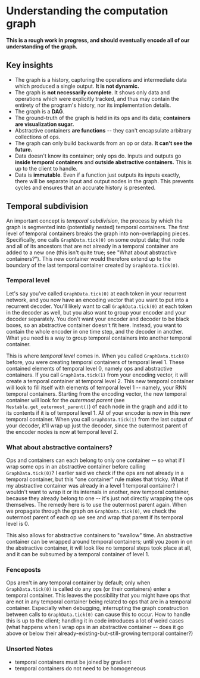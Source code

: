  # Understanding the computation graph
 **This is a rough work in progress, and should eventually encode all of our understanding of the graph.**
 ## Key insights
 - The graph is a history, capturing the operations and intermediate data which produced a single output.
 **It is not dynamic.**
 - The graph is **not necessarily complete**. It shows only data and operations which were explicitly tracked, and thus may
 contain the entirety of the program's history, nor its implementation details.
 - The graph is a **DAG**.
 - The ground-truth of the graph is held in its ops and its data; **containers are visualization sugar.**
 - Abstractive containers **are functions** -- they can't encapsulate arbitrary collections of ops.
 - The graph can only build backwards from an op or data. **It can't see the future.**
 - Data doesn't know its container; only ops do. Inputs and outputs go **inside temporal containers** and **outside 
 abstractive containers.** This is up to the client to handle.
 - Data is **immutable**. Even if a function just outputs its inputs exactly, there will be separate input and output 
 nodes in the graph. This prevents cycles and ensures that an accurate history is presented.
 
 ## Temporal subdivision
 An important concept is _temporal subdivision_, the process by which the graph is segmented into (potentially nested) 
 temporal containers. The first level of temporal containers breaks the graph into non-overlapping pieces. Specifically, one 
 calls `GraphData.tick(0)` on some output data; that node and all of its ancestors that are not already in a 
 temporal container are added to a new one (this isn't quite true; see "What about abstractive containers?").
 This new container would therefore extend up to the boundary of the last temporal container created by `GraphData.tick(0)`.
 
 ### Temporal level
 Let's say you've called `GraphData.tick(0)` at each token in your recurrent network, and you now have an encoding
 vector that you want to put into a recurrent decoder. You'll likely want to call `GraphData.tick(0)` at each token
 in the decoder as well, but you also want to group your encoder and your decoder separately. You don't want your
 encoder and decoder to be black boxes, so an abstractive container doesn't fit here. Instead, you want to contain the 
 whole encoder in one time step, and the decoder in another. What you need is a way to group temporal containers into
 another temporal container. 
 
 This is where _temporal level_ comes in. When you called `GraphData.tick(0)` before, you 
 were creating temporal containers of temporal level 1. These contained elements of temporal level 0, namely ops and
 abstractive containers. If you call 
 `GraphData.tick(1)` from your encoding vector, it will create a temporal container at temporal level 2. This new
 temporal container will look to fill itself with elements of temporal level 1 -- namely, your RNN temporal containers.
 Starting from the encoding vector, the new temporal container will look for the _outermost parent_ 
 (see `Nestable.get_outermost_parent()`) of each node in the graph and add it to its contents if it is of temporal
 level 1. All of your encoder is now in this new temporal container. When you call `GraphData.tick(1)` from the last 
 output of your decoder, it'll wrap up just the decoder, since the outermost parent of the encoder nodes is now at 
 temporal level 2.
 
 ### What about abstractive containers?
 Ops and containers can each belong to only one container -- so what if I wrap some ops in an abstractive container
 before calling `GraphData.tick(0)`? I earlier said we check if the ops are not already in a temporal container, but
 this "one container" rule makes that tricky. What if my abstractive container was already in a level 1 temporal 
 container? I wouldn't want to wrap it or its internals in another, new temporal container, because they already belong 
 to one -- it's just not directly wrapping the ops themselves. The remedy here is to use the outermost parent again. 
 When we propagate through the graph on `GraphData.tick(0)`, we check the outermost parent of each op we see and wrap 
 that parent if its temporal level is 0. 
 
 This also allows for abstractive containers to "swallow" time. An abstractive container can be wrapped around temporal
 containers; until you zoom in on the abstractive container, it will look like no temporal steps took place at all, and 
 it can be subsumed by a temporal container of level 1.
 
 ### Fenceposts
 Ops aren't in any temporal container by default; only when `GraphData.tick(0)` is called do any ops (or their 
 containers) enter a temporal container. This leaves the possibility that you might have ops that are not in any 
 temporal container being related to ops that are in a temporal container. Especially when debugging, interrupting
 the graph construction between calls to `GraphData.tick(0)` can cause this to occur. How to handle this is up to 
 the client; handling it in code introduces a lot of weird cases (what happens when I wrap ops in an abstractive
 container -- does it go above or below their already-existing-but-still-growing temporal container?)
 
 ### Unsorted Notes
  - temporal containers must be joined by gradient
  - temporal containers do not need to be homogeneous
 